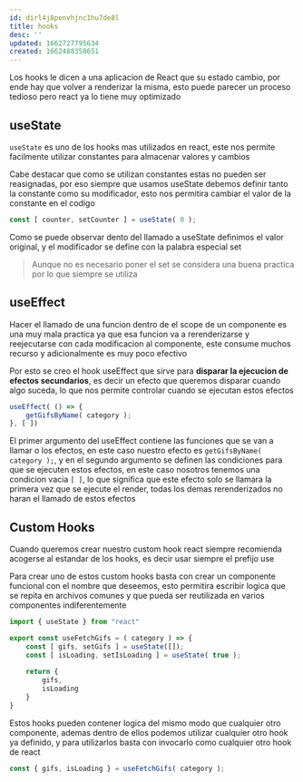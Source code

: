 ```yaml
---
id: dirl4j8penvhjnc1hu7de8l
title: hooks
desc: ''
updated: 1662727795634
created: 1662488358651
---
```


Los hooks le dicen a una aplicacion de React que su estado cambio, por ende hay que volver a renderizar la misma, esto puede parecer un proceso tedioso pero react ya lo tiene muy optimizado

## useState

`useState` es uno de los hooks mas utilizados en react, este nos permite facilmente utilizar constantes para almacenar valores y cambios

Cabe destacar que como se utilizan constantes estas no pueden ser reasignadas, por eso siempre que usamos useState debemos definir tanto la constante como su modificador, esto nos permitira cambiar el valor de la constante en el codigo

```javascript
const [ counter, setCounter ] = useState( 0 );
```

Como se puede observar dento del llamado a useState definimos el valor original, y el modificador se define con la palabra especial set

>Aunque no es necesario poner el set se considera una buena practica por lo que siempre se utiliza

## useEffect

Hacer el llamado de una funcion dentro de el scope de un componente es una muy mala practica ya que esa funcion va a rerenderizarse y reejecutarse con cada modificacion al componente, este consume muchos recurso y adicionalmente es muy poco efectivo

Por esto se creo el hook useEffect que sirve para **disparar la ejecucion de efectos secundarios**, es decir un efecto que queremos disparar cuando algo suceda, lo que nos permite controlar cuando se ejecutan estos efectos 

```javascript
useEffect( () => {
    getGifsByName( category );
}, [ ])
```

El primer argumento del useEffect contiene las funciones que se van a llamar o los efectos, en este caso nuestro efecto es `getGifsByName( category );`, y en el segundo argumento se definen las condiciones para que se ejecuten estos efectos, en este caso nosotros tenemos una condicion vacia `[ ]`, lo que significa que este efecto solo se llamara la primera vez que se ejecute el render, todas los demas rerenderizados no haran el llamado de estos efectos

## Custom Hooks

Cuando queremos crear nuestro custom hook react siempre recomienda acogerse al estandar de los hooks, es decir usar siempre el prefijo use

Para crear uno de estos custom hooks basta con crear un componente funcional con el nombre que deseemos, esto permitira escribir logica que se repita en archivos comunes y que pueda ser reutilizada en varios componentes indiferentemente

```javascript
import { useState } from "react"

export const useFetchGifs = ( category ) => {
    const [ gifs, setGifs ] = useState([]);
    const [ isLoading, setIsLoading ] = useState( true );
    
    return {
        gifs,
        isLoading
    }
}
```

Estos hooks pueden contener logica del mismo modo que cualquier otro componente, ademas dentro de ellos podemos utilizar cualquier otro hook ya definido, y para utilizarlos basta con invocarlo como cualquier otro hook de react

```javascript
const { gifs, isLoading } = useFetchGifs( category );
```

